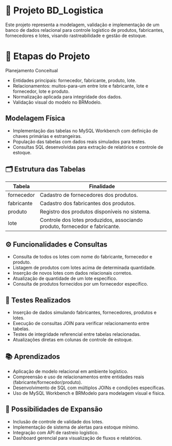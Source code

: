 # 🛒 Projeto BD_Logistica  
  Este projeto representa a modelagem, validação e implementação de um banco de dados relacional para controle logístico de produtos, fabricantes, fornecedores e lotes, visando rastreabilidade e gestão de estoque.

# 📐 Etapas do Projeto  
  Planejamento Conceitual  
  - Entidades principais: fornecedor, fabricante, produto, lote.  
  - Relacionamentos: muitos-para-um entre lote e fabricante, lote e fornecedor, lote e produto.  
  - Normalização aplicada para integridade dos dados.  
  - Validação visual do modelo no BRModelo.  

## Modelagem Física  
  - Implementação das tabelas no MySQL Workbench com definição de chaves primárias e estrangeiras.  
  - População das tabelas com dados reais simulados para testes.  
  - Consultas SQL desenvolvidas para extração de relatórios e controle de estoque.  

## 🗂️ Estrutura das Tabelas  
  | Tabela     | Finalidade                                                  |  
  |------------|-------------------------------------------------------------|  
  | fornecedor | Cadastro de fornecedores dos produtos.                      |  
  | fabricante | Cadastro dos fabricantes dos produtos.                      |  
  | produto    | Registro dos produtos disponíveis no sistema.               |  
  | lote       | Controle dos lotes produzidos, associando produto, fornecedor e fabricante. |  

## ⚙️ Funcionalidades e Consultas  
  - Consulta de todos os lotes com nome do fabricante, fornecedor e produto.  
  - Listagem de produtos com lotes acima de determinada quantidade.  
  - Inserção de novos lotes com dados relacionais corretos.  
  - Atualização de quantidade de um lote específico.  
  - Consulta de produtos fornecidos por um fornecedor específico.  

## 🧪 Testes Realizados  
  - Inserção de dados simulando fabricantes, fornecedores, produtos e lotes.  
  - Execução de consultas JOIN para verificar relacionamento entre tabelas.  
  - Testes de integridade referencial entre tabelas relacionadas.  
  - Atualizações diretas em colunas de controle de estoque.  

## 📚 Aprendizados  
  - Aplicação de modelo relacional em ambiente logístico.  
  - Compreensão e uso de relacionamentos entre entidades reais (fabricante/fornecedor/produto).  
  - Desenvolvimento de SQL com múltiplos JOINs e condições específicas.  
  - Uso de MySQL Workbench e BRModelo para modelagem visual e física.  

## 🚀 Possibilidades de Expansão  
  - Inclusão de controle de validade dos lotes.  
  - Implementação de sistema de alertas para estoque mínimo.  
  - Integração com API de rastreio logístico.  
  - Dashboard gerencial para visualização de fluxos e relatórios.  
